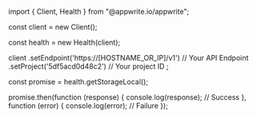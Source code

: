 import { Client, Health } from "@appwrite.io/appwrite";

const client = new Client();

const health = new Health(client);

client
    .setEndpoint('https://[HOSTNAME_OR_IP]/v1') // Your API Endpoint
    .setProject('5df5acd0d48c2') // Your project ID
;

const promise = health.getStorageLocal();

promise.then(function (response) {
    console.log(response); // Success
}, function (error) {
    console.log(error); // Failure
});